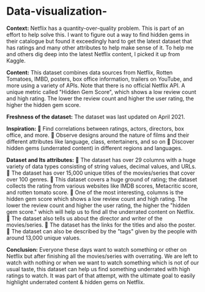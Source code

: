 # Data-visualization-
**Context:**
Netflix has a quantity-over-quality problem. This is part of an effort to help solve this. I want to figure out a way to find hidden gems in their catalogue but found it exceedingly hard to get the latest dataset that has ratings and many other attributes to help make sense of it. To help me and others dig deep into the latest Netflix content, I picked it up from Kaggle.

**Content:**
This dataset combines data sources from Netflix, Rotten Tomatoes, IMBD, posters, box office information, trailers on YouTube, and more using a variety of APIs. Note that there is no official Netflix API. A unique metric called "Hidden Gem Score", which shows a low review count and high rating. The lower the review count and higher the user rating, the higher the hidden gem score.

**Freshness of the dataset:**
The dataset was last updated on April 2021.

**Inspiration:**
	Find correlations between ratings, actors, directors, box office, and more.
	Observe designs around the nature of films and their different attributes like language, class, entertainers, and so on 
	Discover hidden gems (underrated content) in different regions and languages.

**Dataset and Its attributes:**
	The dataset has over 29 columns with a huge variety of data types consisting of string values, decimal values, and URLs.
	The dataset has over 15,000 unique titles of the movies/series that cover over 100 genres.
	This dataset covers a huge ground of rating; the dataset collects the rating from various websites like IMDB scores, Metacritic score, and rotten tomato score.
	One of the most interesting, columns is the hidden gem score which shows a low review count and high rating. The lower the review count and higher the user rating, the higher the "hidden gem score." which will help us to find all the underrated content on Netflix.
	The dataset also tells us about the director and writer of the movies/series.
	The dataset has the links for the titles and also the poster.
	The dataset can also be described by the "tags" given by the people with around 13,000 unique values.

**Conclusion:**
Everyone these days want to watch something or other on Netflix but after finishing all the movies/series with overrating. We are left to watch with nothing or when we want to watch something which is not of our usual taste, this dataset can help us find something underrated with high ratings to watch. It was part of that attempt, with the ultimate goal to easily highlight underrated content & hidden gems on Netflix.

